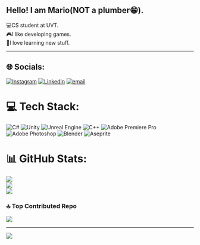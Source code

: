 ## Hello! I am Mario(NOT a plumber😁).

💻CS student at UVT.<br/>
🎮I like developing games.<br/>
🤔I love learning new stuff.<br/>

---

## 🌐 Socials:
[![Instagram](https://img.shields.io/badge/Instagram-%23E4405F.svg?logo=Instagram&logoColor=white)](https://instagram.com/mario.groza) [![LinkedIn](https://img.shields.io/badge/LinkedIn-%230077B5.svg?logo=linkedin&logoColor=white)](https://www.linkedin.com/in/mario-groza-4b8054282/) [![email](https://img.shields.io/badge/Email-D14836?logo=gmail&logoColor=white)](mailto:mariogrozamario@gmail.com) 

# 💻 Tech Stack:
![C#](https://img.shields.io/badge/c%23-%23239120.svg?style=for-the-badge&logo=csharp&logoColor=white) ![Unity](https://img.shields.io/badge/unity-%23000000.svg?style=for-the-badge&logo=unity&logoColor=white) ![Unreal Engine](https://img.shields.io/badge/unrealengine-%23313131.svg?style=for-the-badge&logo=unrealengine&logoColor=white) ![C++](https://img.shields.io/badge/c++-%2300599C.svg?style=for-the-badge&logo=c%2B%2B&logoColor=white) ![Adobe Premiere Pro](https://img.shields.io/badge/Adobe%20Premiere%20Pro-9999FF.svg?style=for-the-badge&logo=Adobe%20Premiere%20Pro&logoColor=white) ![Adobe Photoshop](https://img.shields.io/badge/adobe%20photoshop-%2331A8FF.svg?style=for-the-badge&logo=adobe%20photoshop&logoColor=white) ![Blender](https://img.shields.io/badge/blender-%23F5792A.svg?style=for-the-badge&logo=blender&logoColor=white) ![Aseprite](https://img.shields.io/badge/Aseprite-FFFFFF?style=for-the-badge&logo=Aseprite&logoColor=#7D929E)
# 📊 GitHub Stats:
![](https://github-readme-stats.vercel.app/api?username=mariogroza&theme=shadow_green&hide_border=false&include_all_commits=false&count_private=false)<br/>
![](https://nirzak-streak-stats.vercel.app/?user=mariogroza&theme=shadow_green&hide_border=false)<br/>
![](https://github-readme-stats.vercel.app/api/top-langs/?username=mariogroza&theme=shadow_green&hide_border=false&include_all_commits=false&count_private=false&layout=compact)

### 🔝 Top Contributed Repo
![](https://github-contributor-stats.vercel.app/api?username=mariogroza&limit=5&theme=shadow_green&combine_all_yearly_contributions=true)

---
[![](https://visitcount.itsvg.in/api?id=mariogroza&icon=0&color=3)](https://visitcount.itsvg.in)


